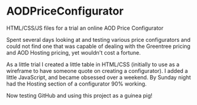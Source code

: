 # AODPriceConfigurator
HTML/CSS/JS files for a trial an online AOD Price Configurator

Spent several days looking at and testing various price configurators and could not find one that was capable of dealing with the Greentree pricing and AOD Hosting pricing, yet wouldn't cost a fortune.

As a little trial I created a little table in HTML/CSS (initially to use as a wireframe to have someone quote on creating a configurator).  I added a little JavaScript, and became obsessed over a weekend.  By Sunday night had the Hosting section of a configurator 90% working.

Now testing GitHub and using this project as a guinea pig!
